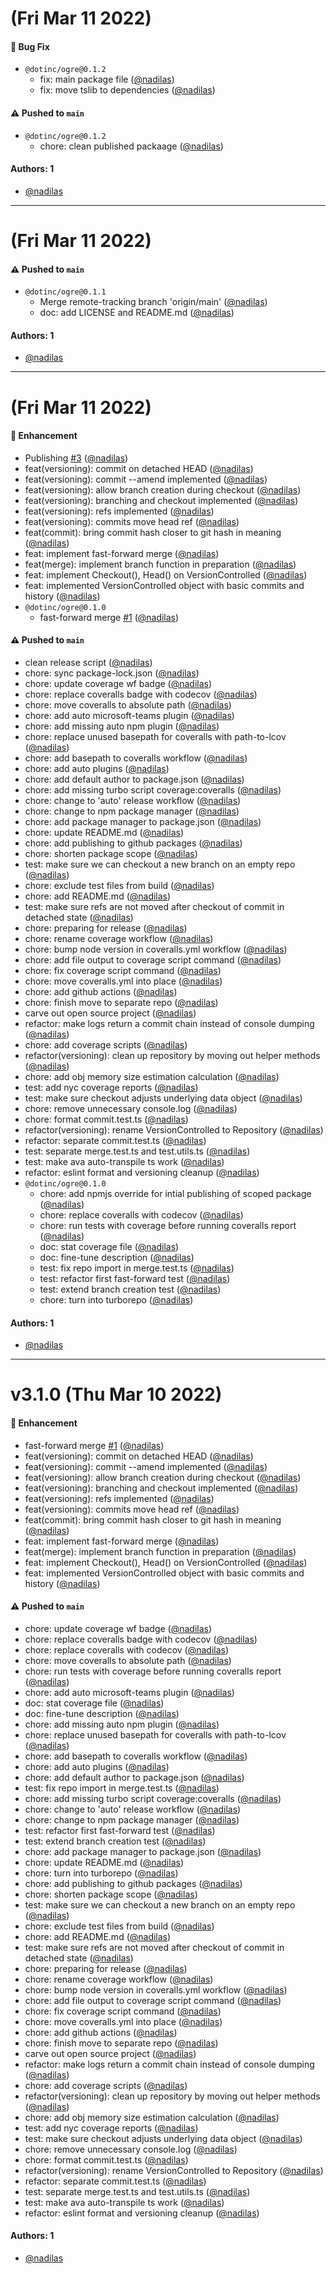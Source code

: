 # (Fri Mar 11 2022)

#### 🐛 Bug Fix

- `@dotinc/ogre@0.1.2`
  - fix: main package file ([@nadilas](https://github.com/nadilas))
  - fix: move tslib to dependencies ([@nadilas](https://github.com/nadilas))

#### ⚠️ Pushed to `main`

- `@dotinc/ogre@0.1.2`
  - chore: clean published packaage ([@nadilas](https://github.com/nadilas))

#### Authors: 1

- [@nadilas](https://github.com/nadilas)

---

# (Fri Mar 11 2022)

#### ⚠️ Pushed to `main`

- `@dotinc/ogre@0.1.1`
  - Merge remote-tracking branch 'origin/main' ([@nadilas](https://github.com/nadilas))
  - doc: add LICENSE and README.md ([@nadilas](https://github.com/nadilas))

#### Authors: 1

- [@nadilas](https://github.com/nadilas)

---

# (Fri Mar 11 2022)

#### 🚀 Enhancement

- Publishing [#3](https://github.com/dotindustries/ogre/pull/3) ([@nadilas](https://github.com/nadilas))
- feat(versioning): commit on detached HEAD ([@nadilas](https://github.com/nadilas))
- feat(versioning): commit --amend implemented ([@nadilas](https://github.com/nadilas))
- feat(versioning): allow branch creation during checkout ([@nadilas](https://github.com/nadilas))
- feat(versioning): branching and checkout implemented ([@nadilas](https://github.com/nadilas))
- feat(versioning): refs implemented ([@nadilas](https://github.com/nadilas))
- feat(versioning): commits move head ref ([@nadilas](https://github.com/nadilas))
- feat(commit): bring commit hash closer to git hash in meaning ([@nadilas](https://github.com/nadilas))
- feat: implement fast-forward merge ([@nadilas](https://github.com/nadilas))
- feat(merge): implement branch function in preparation ([@nadilas](https://github.com/nadilas))
- feat: implement Checkout(), Head() on VersionControlled ([@nadilas](https://github.com/nadilas))
- feat: implemented VersionControlled object with basic commits and history ([@nadilas](https://github.com/nadilas))
- `@dotinc/ogre@0.1.0`
  - fast-forward merge [#1](https://github.com/dotindustries/ogre/pull/1) ([@nadilas](https://github.com/nadilas))

#### ⚠️ Pushed to `main`

- clean release script ([@nadilas](https://github.com/nadilas))
- chore: sync package-lock.json ([@nadilas](https://github.com/nadilas))
- chore: update coverage wf badge ([@nadilas](https://github.com/nadilas))
- chore: replace coveralls badge with codecov ([@nadilas](https://github.com/nadilas))
- chore: move coveralls to absolute path ([@nadilas](https://github.com/nadilas))
- chore: add auto microsoft-teams plugin ([@nadilas](https://github.com/nadilas))
- chore: add missing auto npm plugin ([@nadilas](https://github.com/nadilas))
- chore: replace unused basepath for coveralls with path-to-lcov ([@nadilas](https://github.com/nadilas))
- chore: add basepath to coveralls workflow ([@nadilas](https://github.com/nadilas))
- chore: add auto plugins ([@nadilas](https://github.com/nadilas))
- chore: add default author to package.json ([@nadilas](https://github.com/nadilas))
- chore: add missing turbo script coverage:coveralls ([@nadilas](https://github.com/nadilas))
- chore: change to 'auto' release workflow ([@nadilas](https://github.com/nadilas))
- chore: change to npm package manager ([@nadilas](https://github.com/nadilas))
- chore: add package manager to package.json ([@nadilas](https://github.com/nadilas))
- chore: update README.md ([@nadilas](https://github.com/nadilas))
- chore: add publishing to github packages ([@nadilas](https://github.com/nadilas))
- chore: shorten package scope ([@nadilas](https://github.com/nadilas))
- test: make sure we can checkout a new branch on an empty repo ([@nadilas](https://github.com/nadilas))
- chore: exclude test files from build ([@nadilas](https://github.com/nadilas))
- chore: add README.md ([@nadilas](https://github.com/nadilas))
- test: make sure refs are not moved after checkout of commit in detached state ([@nadilas](https://github.com/nadilas))
- chore: preparing for release ([@nadilas](https://github.com/nadilas))
- chore: rename coverage workflow ([@nadilas](https://github.com/nadilas))
- chore: bump node version in coveralls.yml workflow ([@nadilas](https://github.com/nadilas))
- chore: add file output to coverage script command ([@nadilas](https://github.com/nadilas))
- chore: fix coverage script command ([@nadilas](https://github.com/nadilas))
- chore: move coveralls.yml into place ([@nadilas](https://github.com/nadilas))
- chore: add github actions ([@nadilas](https://github.com/nadilas))
- chore: finish move to separate repo ([@nadilas](https://github.com/nadilas))
- carve out open source project ([@nadilas](https://github.com/nadilas))
- refactor: make logs return a commit chain instead of console dumping ([@nadilas](https://github.com/nadilas))
- chore: add coverage scripts ([@nadilas](https://github.com/nadilas))
- refactor(versioning): clean up repository by moving out helper methods ([@nadilas](https://github.com/nadilas))
- chore: add obj memory size estimation calculation ([@nadilas](https://github.com/nadilas))
- test: add nyc coverage reports ([@nadilas](https://github.com/nadilas))
- test: make sure checkout adjusts underlying data object ([@nadilas](https://github.com/nadilas))
- chore: remove unnecessary console.log ([@nadilas](https://github.com/nadilas))
- chore: format commit.test.ts ([@nadilas](https://github.com/nadilas))
- refactor(versioning): rename VersionControlled to Repository ([@nadilas](https://github.com/nadilas))
- refactor: separate commit.test.ts ([@nadilas](https://github.com/nadilas))
- test: separate merge.test.ts and test.utils.ts ([@nadilas](https://github.com/nadilas))
- test: make ava auto-transpile ts work ([@nadilas](https://github.com/nadilas))
- refactor: eslint format and versioning cleanup ([@nadilas](https://github.com/nadilas))
- `@dotinc/ogre@0.1.0`
  - chore: add npmjs override for intial publishing of scoped package ([@nadilas](https://github.com/nadilas))
  - chore: replace coveralls with codecov ([@nadilas](https://github.com/nadilas))
  - chore: run tests with coverage before running coveralls report ([@nadilas](https://github.com/nadilas))
  - doc: stat coverage file ([@nadilas](https://github.com/nadilas))
  - doc: fine-tune description ([@nadilas](https://github.com/nadilas))
  - test: fix repo import in merge.test.ts ([@nadilas](https://github.com/nadilas))
  - test: refactor first fast-forward test ([@nadilas](https://github.com/nadilas))
  - test: extend branch creation test ([@nadilas](https://github.com/nadilas))
  - chore: turn into turborepo ([@nadilas](https://github.com/nadilas))

#### Authors: 1

- [@nadilas](https://github.com/nadilas)

---

# v3.1.0 (Thu Mar 10 2022)

#### 🚀 Enhancement

- fast-forward merge [#1](https://github.com/dotindustries/ogre/pull/1) ([@nadilas](https://github.com/nadilas))
- feat(versioning): commit on detached HEAD ([@nadilas](https://github.com/nadilas))
- feat(versioning): commit --amend implemented ([@nadilas](https://github.com/nadilas))
- feat(versioning): allow branch creation during checkout ([@nadilas](https://github.com/nadilas))
- feat(versioning): branching and checkout implemented ([@nadilas](https://github.com/nadilas))
- feat(versioning): refs implemented ([@nadilas](https://github.com/nadilas))
- feat(versioning): commits move head ref ([@nadilas](https://github.com/nadilas))
- feat(commit): bring commit hash closer to git hash in meaning ([@nadilas](https://github.com/nadilas))
- feat: implement fast-forward merge ([@nadilas](https://github.com/nadilas))
- feat(merge): implement branch function in preparation ([@nadilas](https://github.com/nadilas))
- feat: implement Checkout(), Head() on VersionControlled ([@nadilas](https://github.com/nadilas))
- feat: implemented VersionControlled object with basic commits and history ([@nadilas](https://github.com/nadilas))

#### ⚠️ Pushed to `main`

- chore: update coverage wf badge ([@nadilas](https://github.com/nadilas))
- chore: replace coveralls badge with codecov ([@nadilas](https://github.com/nadilas))
- chore: replace coveralls with codecov ([@nadilas](https://github.com/nadilas))
- chore: move coveralls to absolute path ([@nadilas](https://github.com/nadilas))
- chore: run tests with coverage before running coveralls report ([@nadilas](https://github.com/nadilas))
- chore: add auto microsoft-teams plugin ([@nadilas](https://github.com/nadilas))
- doc: stat coverage file ([@nadilas](https://github.com/nadilas))
- doc: fine-tune description ([@nadilas](https://github.com/nadilas))
- chore: add missing auto npm plugin ([@nadilas](https://github.com/nadilas))
- chore: replace unused basepath for coveralls with path-to-lcov ([@nadilas](https://github.com/nadilas))
- chore: add basepath to coveralls workflow ([@nadilas](https://github.com/nadilas))
- chore: add auto plugins ([@nadilas](https://github.com/nadilas))
- chore: add default author to package.json ([@nadilas](https://github.com/nadilas))
- test: fix repo import in merge.test.ts ([@nadilas](https://github.com/nadilas))
- chore: add missing turbo script coverage:coveralls ([@nadilas](https://github.com/nadilas))
- chore: change to 'auto' release workflow ([@nadilas](https://github.com/nadilas))
- chore: change to npm package manager ([@nadilas](https://github.com/nadilas))
- test: refactor first fast-forward test ([@nadilas](https://github.com/nadilas))
- test: extend branch creation test ([@nadilas](https://github.com/nadilas))
- chore: add package manager to package.json ([@nadilas](https://github.com/nadilas))
- chore: update README.md ([@nadilas](https://github.com/nadilas))
- chore: turn into turborepo ([@nadilas](https://github.com/nadilas))
- chore: add publishing to github packages ([@nadilas](https://github.com/nadilas))
- chore: shorten package scope ([@nadilas](https://github.com/nadilas))
- test: make sure we can checkout a new branch on an empty repo ([@nadilas](https://github.com/nadilas))
- chore: exclude test files from build ([@nadilas](https://github.com/nadilas))
- chore: add README.md ([@nadilas](https://github.com/nadilas))
- test: make sure refs are not moved after checkout of commit in detached state ([@nadilas](https://github.com/nadilas))
- chore: preparing for release ([@nadilas](https://github.com/nadilas))
- chore: rename coverage workflow ([@nadilas](https://github.com/nadilas))
- chore: bump node version in coveralls.yml workflow ([@nadilas](https://github.com/nadilas))
- chore: add file output to coverage script command ([@nadilas](https://github.com/nadilas))
- chore: fix coverage script command ([@nadilas](https://github.com/nadilas))
- chore: move coveralls.yml into place ([@nadilas](https://github.com/nadilas))
- chore: add github actions ([@nadilas](https://github.com/nadilas))
- chore: finish move to separate repo ([@nadilas](https://github.com/nadilas))
- carve out open source project ([@nadilas](https://github.com/nadilas))
- refactor: make logs return a commit chain instead of console dumping ([@nadilas](https://github.com/nadilas))
- chore: add coverage scripts ([@nadilas](https://github.com/nadilas))
- refactor(versioning): clean up repository by moving out helper methods ([@nadilas](https://github.com/nadilas))
- chore: add obj memory size estimation calculation ([@nadilas](https://github.com/nadilas))
- test: add nyc coverage reports ([@nadilas](https://github.com/nadilas))
- test: make sure checkout adjusts underlying data object ([@nadilas](https://github.com/nadilas))
- chore: remove unnecessary console.log ([@nadilas](https://github.com/nadilas))
- chore: format commit.test.ts ([@nadilas](https://github.com/nadilas))
- refactor(versioning): rename VersionControlled to Repository ([@nadilas](https://github.com/nadilas))
- refactor: separate commit.test.ts ([@nadilas](https://github.com/nadilas))
- test: separate merge.test.ts and test.utils.ts ([@nadilas](https://github.com/nadilas))
- test: make ava auto-transpile ts work ([@nadilas](https://github.com/nadilas))
- refactor: eslint format and versioning cleanup ([@nadilas](https://github.com/nadilas))

#### Authors: 1

- [@nadilas](https://github.com/nadilas)

